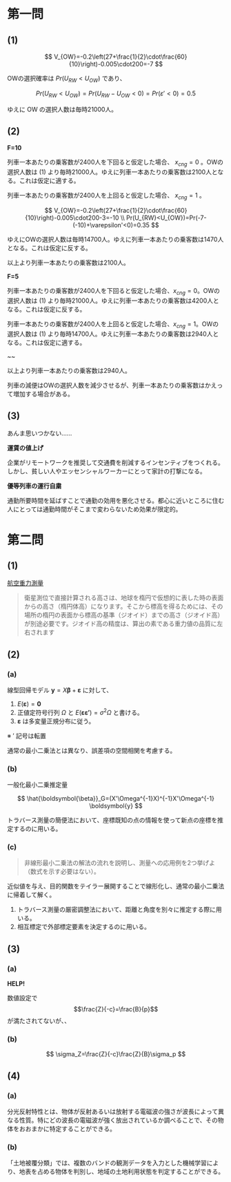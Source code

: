 # 第一問

## (1)

$$
V_{OW}=-0.2\left(27+\frac{1}{2}\cdot\frac{60}{10}\right)-0.005\cdot200=-7
$$

OWの選択確率は $Pr(U_{RW} < U_{OW})$ であり、

$$
Pr(U_{RW}<U_{OW})=Pr(U_{RW}-U_{OW}<0)=Pr(\varepsilon'<0)=0.5
$$

ゆえに OW の選択人数は毎時21000人。

## (2)

**F=10**

列車一本あたりの乗客数が2400人を下回ると仮定した場合、 $x_{cng}=0$ 。OWの選択人数は (1) より毎時21000人。ゆえに列車一本あたりの乗客数は2100人となる。これは仮定に適する。

列車一本あたりの乗客数が2400人を上回ると仮定した場合、 $x_{cng}=1$ 。

$$
V_{OW}=-0.2\left(27+\frac{1}{2}\cdot\frac{60}{10}\right)-0.005\cdot200-3=-10 \\
Pr(U_{RW}<U_{OW})=Pr(-7-(-10)+\varepsilon'<0)=0.35
$$

ゆえにOWの選択人数は毎時14700人。ゆえに列車一本あたりの乗客数は1470人となる。これは仮定に反する。

以上より列車一本あたりの乗客数は2100人。

**F=5**

列車一本あたりの乗客数が2400人を下回ると仮定した場合、$x_{cng}=0$。OWの選択人数は (1) より毎時21000人。ゆえに列車一本あたりの乗客数は4200人となる。これは仮定に反する。

列車一本あたりの乗客数が2400人を上回ると仮定した場合、$x_{cng}=1$。OWの選択人数は (1) より毎時14700人。ゆえに列車一本あたりの乗客数は2940人となる。これは仮定に適する。

~~

以上より列車一本あたりの乗客数は2940人。

列車の減便はOWの選択人数を減少させるが、列車一本あたりの乗客数はかえって増加する場合がある。

## (3)

あんま思いつかない……

**運賃の値上げ**

企業がリモートワークを推奨して交通費を削減するインセンティブをつくれる。しかし、貧しい人やエッセンシャルワーカーにとって家計の打撃になる。

**優等列車の運行自粛**

通勤所要時間を延ばすことで通勤の効用を悪化させる。都心に近いところに住む人にとっては通勤時間がそこまで変わらないため効果が限定的。

# 第二問

## (1)

[航空重力測量](https://www.gsi.go.jp/buturisokuchi/grageo_agsoverview.html)

> 衛星測位で直接計算される高さは、地球を楕円で仮想的に表した時の表面からの高さ（楕円体高）になります。そこから標高を得るためには、その場所の楕円の表面から標高の基準（ジオイド）までの高さ（ジオイド高）が別途必要です。ジオイド高の精度は、算出の素である重力値の品質に左右されます

## (2)

### (a)

線型回帰モデル $\boldsymbol{y}=X\boldsymbol{\beta}+\boldsymbol{\varepsilon}$ に対して、

1. $E(\boldsymbol{\varepsilon})=\boldsymbol0$
2. 正値定符号行列 $\Omega$ と $E(\boldsymbol{\varepsilon \varepsilon'})=\sigma^2\Omega$ と書ける。
3. $\boldsymbol{\varepsilon}$ は多変量正規分布に従う。

※ $'$ 記号は転置

通常の最小二乗法とは異なり、誤差項の空間相関を考慮する。

### (b)

一般化最小二乗推定量

$$
\hat{\boldsymbol{\beta}}_G=(X'\Omega^{-1}X)^{-1}X'\Omega^{-1} \boldsymbol{y}
$$

トラバース測量の簡便法において、座標既知の点の情報を使って新点の座標を推定するのに用いる。

### (c)

> 非線形最小二乗法の解法の流れを説明し、測量への応用例を2つ挙げよ（数式を示す必要はない）。

近似値を与え、目的関数をテイラー展開することで線形化し、通常の最小二乗法に帰着して解く。

1. トラバース測量の厳密調整法において、距離と角度を別々に推定する際に用いる。
2. 相互標定で外部標定要素を決定するのに用いる。

## (3)

### (a)

**HELP!**

数値設定で $$\frac{Z}{-c}=\frac{B}{p}$$ が満たされてないが、、

### (b)

$$
\sigma_Z=\frac{Z}{-c}\frac{Z}{B}\sigma_p
$$

## (4)

### (a)

分光反射特性とは、物体が反射あるいは放射する電磁波の強さが波長によって異なる性質。特にどの波長の電磁波が強く放出されているか調べることで、その物体をおおまかに特定することができる。

### (b)

「土地被覆分類」では、複数のバンドの観測データを入力とした機械学習により、地表を占める物体を判別し、地域の土地利用状態を判定することができる。